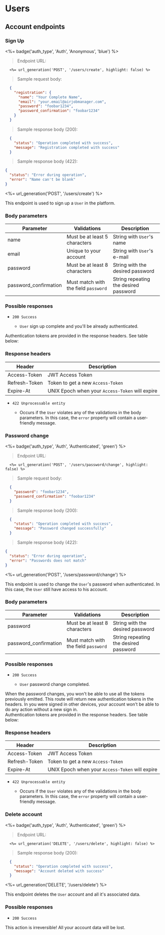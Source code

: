 # Users

## Account endpoints

### Sign Up

<!-- Endpoint badges -->
<%= badge('auth_type', 'Auth', 'Anonymous', 'blue') %>

> Endpoint URL:

```plain
  <%= url_generation('POST', '/users/create', highlight: false) %>
```

> Sample request body:

```json
  {
    "registration": {
      "name": "Your Complete Name",
      "email": "your.email@airjobmanager.com",
      "password": "foobar1234",
      "password_confirmation": "foobar1234"
    }
  }
```

> Sample response body (200):

```json
  {
    "status": "Operation completed with success",
    "message": "Registration completed with success"
  }
```

> Sample response body (422):

```json
{
  "status": "Error during operation",
  "error": "Name can't be blank"
}
```

<%= url_generation('POST', '/users/create') %>

This endpoint is used to sign up a `User` in the platform.

### Body parameters

Parameter | Validations | Description |
--------- | ----------- | ----------- |
name      | Must be at least 5 characters | String with `User`'s   name |
email     | Unique to your account| String with `User`'s e-mail |
password  | Must be at least 8 characters | String with the desired password |
password_confirmation | Must match with the field `password` | String repeating the desired password |

### Possible responses

- `200 Success`

  - `User` sign up complete and you'll be already authenticated.

<aside class="notice">
  Authentication tokens are provided in the response headers. See table below:
</aside>

### Response headers

Header | Description |
--------- | ----------- |
Access-Token | JWT Access Token |
Refresh-Token   | Token to get a new `Access-Token` |
Expire-At   | UNIX Epoch when your `Access-Token` will expire |

- `422 Unprocessable entity`

  - Occurs if the `User` violates any of the validations in the body parameters. In this case, the `error` property will contain a user-friendly message.

### Password change

<!-- Endpoint badges -->
<%= badge('auth_type', 'Auth', 'Authenticated', 'green') %>

> Endpoint URL:

```plain
  <%= url_generation('POST', '/users/password/change', highlight: false) %>
```

> Sample request body:

```json
  {
    "password": "foobar1234",
    "password_confirmation": "foobar1234"
  }
```

> Sample response body (200):

```json
  {
    "status": "Operation completed with success",
    "message": "Password changed successfully"
  }
```

> Sample response body (422):

```json
{
  "status": "Error during operation",
  "error": "Passwords does not match"
}
```

<%= url_generation('POST', '/users/password/change') %>

This endpoint is used to change the `User`'s password when authenticated. In this case, the `User` still have access to his account.

### Body parameters

Parameter | Validations | Description |
--------- | ----------- | ----------- |
password  | Must be at least 8 characters | String with the desired password |
password_confirmation | Must match with the field `password` | String repeating the desired password |

### Possible responses

- `200 Success`

  - `User` password change completed.

<aside class="warning">
  When the password changes, you won't be able to use all the tokens previously emitted. This route will return new authentication tokens in the headers.
  In you were signed in other devices, your account won't be able to do any action without a new sign in.
</aside>

<aside class="notice">
  Authentication tokens are provided in the response headers. See table below:
</aside>

### Response headers

Header | Description |
--------- | ----------- |
Access-Token | JWT Access Token |
Refresh-Token   | Token to get a new `Access-Token` |
Expire-At   | UNIX Epoch when your `Access-Token` will expire |

- `422 Unprocessable entity`

  - Occurs if the `User` violates any of the validations in the body parameters. In this case, the `error` property will contain a user-friendly message.

### Delete account

<!-- Endpoint badges -->
<%= badge('auth_type', 'Auth', 'Authenticated', 'green') %>

> Endpoint URL:

```plain
  <%= url_generation('DELETE', '/users/delete', highlight: false) %>
```

> Sample response body (200):

```json
  {
    "status": "Operation completed with success",
    "message": "Account deleted with success"
  }
```

<%= url_generation('DELETE', '/users/delete') %>

This endpoint deletes the `User` account and all it's associated data.

### Possible responses

- `200 Success`

<aside class="warning">This action is irreversible! All your account data will be lost.</aside>
